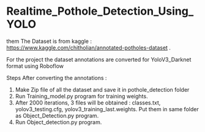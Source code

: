 # Realtime_Pothole_Detection_Using_YOLO
them 
The Dataset is from kaggle : https://www.kaggle.com/chitholian/annotated-potholes-dataset .

For the project the dataset annotations are converted for YoloV3_Darknet format using Roboflow

Steps After converting the annotations :
1. Make Zip file of all the dataset and save it in pothole_detection folder
2. Run Training_model.py program for training weights.
3. After 2000 iterations, 3 files will be obtained : classes.txt, yolov3_testing.cfg, yolov3_training_last.weights. Put them in same folder as Object_Detection.py program.
4. Run Object_detection.py program.
